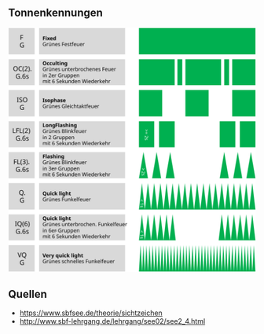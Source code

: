 ## Tonnenkennungen

![Tonnenkennungen für den Sportbootführerschein (SBF) See](SBF_Tonnenkennungen.svg)


## Quellen

* https://www.sbfsee.de/theorie/sichtzeichen
* http://www.sbf-lehrgang.de/lehrgang/see02/see2_4.html
